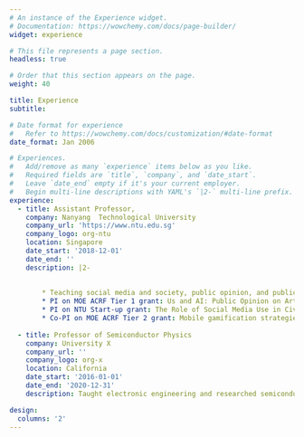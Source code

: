 ```yaml
---
# An instance of the Experience widget.
# Documentation: https://wowchemy.com/docs/page-builder/
widget: experience

# This file represents a page section.
headless: true

# Order that this section appears on the page.
weight: 40

title: Experience
subtitle:

# Date format for experience
#   Refer to https://wowchemy.com/docs/customization/#date-format
date_format: Jan 2006

# Experiences.
#   Add/remove as many `experience` items below as you like.
#   Required fields are `title`, `company`, and `date_start`.
#   Leave `date_end` empty if it's your current employer.
#   Begin multi-line descriptions with YAML's `|2-` multi-line prefix.
experience:
  - title: Assistant Professor, 
    company: Nanyang  Technological University 
    company_url: 'https://www.ntu.edu.sg'
    company_logo: org-ntu
    location: Singapore
    date_start: '2018-12-01'
    date_end: ''
    description: |2-
        
        
        * Teaching social media and society, public opinion, and public speaking
        * PI on MOE ACRF Tier 1 grant: Us and AI: Public Opinion on Artificial Intelligence in a Post-Trust Era
        * PI on NTU Start-up grant: The Role of Social Media Use in Civic Participation and Knowledge Inequality
        * Co-PI on MOE ACRF Tier 2 grant: Mobile gamification strategies to manage online emergence of nativism
        
  - title: Professor of Semiconductor Physics
    company: University X
    company_url: ''
    company_logo: org-x
    location: California
    date_start: '2016-01-01'
    date_end: '2020-12-31'
    description: Taught electronic engineering and researched semiconductor physics.

design:
  columns: '2'
---
```

